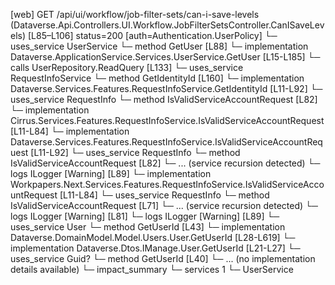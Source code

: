 [web] GET /api/ui/workflow/job-filter-sets/can-i-save-levels  (Dataverse.Api.Controllers.UI.Workflow.JobFilterSetsController.CanISaveLevels)  [L85–L106] status=200 [auth=Authentication.UserPolicy]
  └─ uses_service UserService
    └─ method GetUser [L88]
      └─ implementation Dataverse.ApplicationService.Services.UserService.GetUser [L15-L185]
        └─ calls UserRepository.ReadQuery [L133]
        └─ uses_service RequestInfoService
          └─ method GetIdentityId [L160]
            └─ implementation Dataverse.Services.Features.RequestInfoService.GetIdentityId [L11-L92]
              └─ uses_service RequestInfo
                └─ method IsValidServiceAccountRequest [L82]
                  └─ implementation Cirrus.Services.Features.RequestInfoService.IsValidServiceAccountRequest [L11-L84]
                  └─ implementation Dataverse.Services.Features.RequestInfoService.IsValidServiceAccountRequest [L11-L92]
                    └─ uses_service RequestInfo
                      └─ method IsValidServiceAccountRequest [L82]
                        └─ ... (service recursion detected)
                    └─ logs ILogger<IRequestInfoService> [Warning] [L89]
                  └─ implementation Workpapers.Next.Services.Features.RequestInfoService.IsValidServiceAccountRequest [L11-L84]
                    └─ uses_service RequestInfo
                      └─ method IsValidServiceAccountRequest [L71]
                        └─ ... (service recursion detected)
                    └─ logs ILogger<IRequestInfoService> [Warning] [L81]
              └─ logs ILogger<IRequestInfoService> [Warning] [L89]
        └─ uses_service User
          └─ method GetUserId [L43]
            └─ implementation Dataverse.DomainModel.Model.Users.User.GetUserId [L28-L619]
            └─ implementation Dataverse.Dtos.IManage.User.GetUserId [L21-L27]
        └─ uses_service Guid?
          └─ method GetUserId [L40]
            └─ ... (no implementation details available)
  └─ impact_summary
    └─ services 1
      └─ UserService

